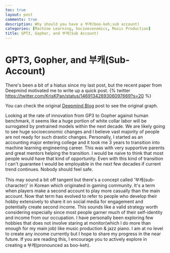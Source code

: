 ```yaml
---
toc: true
layout: post
comments: true
description: Why should you have a 부캐(boo-keh;sub account)
categories: [Machine Learning, Socioeconomics, Music Production]
title: GPT3, Gopher, and 부캐(Sub Account)
---
```


# GPT3, Gopher, and 부캐(Sub-Account)

There's been a bit of a hiatus since my last post, but the recent paper from Deepmind motivated me to write up a quick post.
{% twitter https://twitter.com/KrisKPan/status/1469134269306097669?s=20  %}

You can check the original [Deepmind Blog](https://deepmind.com/blog/article/language-modelling-at-scale) post to see the original graph.

Looking at the rate of innovation from GP3 to Gopher against human benchmark, it seems like a huge portion of white collar labor will be surrogated by pretrained 
models within the next decade. We are likely going to see huge socioeconomic changes and I believe vast majority of people are not ready for such drastic changes. 
Personally, I started as an accounting major entering college and it took me 3 years to transition into machine learning engineering career.
This was with very supportive parents and great mentors helping the transition. I would be naive to think that most people would have that kind of opportunity. 
Even with this kind of transition I can't guarantee I would be employable in the next few decades if current trend continues. Nobody should feel safe.

This may sound a bit off tangent but there's a concept called '부캐(sub-character)' in Korean which originated in gaming community. 
It's a term when players make a second account to play more casually than the main account. Now that term has evolved to refer to 
people who develop their hobby extensively to share it on social media for engagement and potentially create second income. 
This sounds like a valid strategy worth considering especially since most people garner much of their self-identity and income from our occupation. 
I have personally been exploring few hobbies that does not involve staring at monitor(which I do more than enough for my main job) like music production & jazz piano. 
I am at no level to create any income currently but I hope to share my progress in the near future. If you are reading this, I encourage you to actively explore in
creating a 부캐(pronounced as boo-keh).
